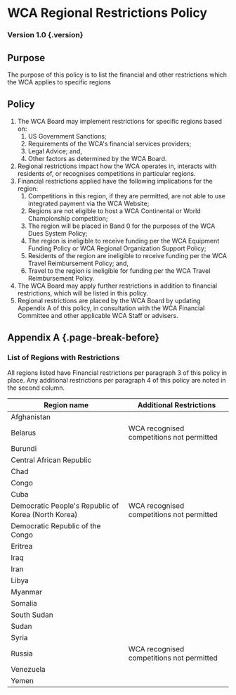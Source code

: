# WCA Regional Restrictions Policy

### Version 1.0 {.version}

## Purpose
The purpose of this policy is to list the financial and other restrictions which the WCA applies to specific regions

## Policy
1. The WCA Board may implement restrictions for specific regions based on:
   1. US Government Sanctions;
   2. Requirements of the WCA's financial services providers;
   3. Legal Advice; and,
   4. Other factors as determined by the WCA Board.
2. Regional restrictions impact how the WCA operates in, interacts with residents of, or recognises competitions in particular regions.
3. Financial restrictions applied have the following implications for the region:
   1. Competitions in this region, if they are permitted, are not able to use integrated payment via the WCA Website;
   2. Regions are not eligible to host a WCA Continental or World Championship competition;
   3. The region will be placed in Band 0 for the purposes of the WCA Dues System Policy;
   4. The region is ineligible to receive funding per the WCA Equipment Funding Policy or WCA Regional Organization Support Policy;
   5. Residents of the region are ineligible to receive funding per the WCA Travel Reimbursement Policy; and,
   6. Travel to the region is ineligible for funding per the WCA Travel Reimbursement Policy.
4. The WCA Board may apply further restrictions in addition to financial restrictions, which will be listed in this policy.
5. Regional restrictions are placed by the WCA Board by updating Appendix A of this policy, in consultation with the WCA Financial Committee and other applicable WCA Staff or advisers.

## Appendix A {.page-break-before}
### List of Regions with Restrictions
All regions listed have Financial restrictions per paragraph 3 of this policy in place. Any additional restrictions per paragraph 4 of this policy are noted in the second column.

| Region name      | Additional Restrictions          |
| ---------------- | -------------------------------- | 
| Afghanistan      |                                  |
| Belarus          | WCA recognised competitions not permitted |
| Burundi          |                                  |
| Central African Republic |                          |
| Chad             |                                  |
| Congo            |                                  |
| Cuba             |                                  |
| Democratic People's Republic of Korea (North Korea) | WCA recognised competitions not permitted |
| Democratic Republic of the Congo |                  |
| Eritrea          |                                  |
| Iraq             |                                  |
| Iran             |                                  |
| Libya            |                                  |
| Myanmar          |                                  |
| Somalia          |                                  |
| South Sudan      |                                  |
| Sudan            |                                  |
| Syria            |                                  |
| Russia           |  WCA recognised competitions not permitted |
| Venezuela        |                                  |
| Yemen            |                                  |
